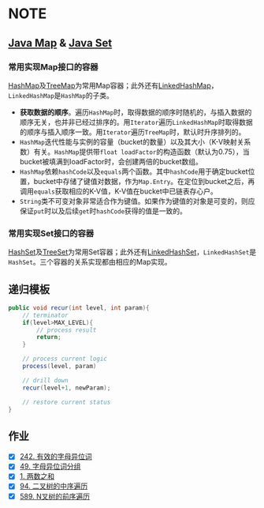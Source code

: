 # NOTE

## [Java Map](https://docs.oracle.com/en/java/javase/12/docs/api/java.base/java/util/Map.html) & [Java Set](https://docs.oracle.com/en/java/javase/12/docs/api/java.base/java/util/Map.html)

### 常用实现Map接口的容器
[HashMap](https://docs.oracle.com/en/java/javase/12/docs/api/java.base/java/util/HashMap.html)及[TreeMap](https://docs.oracle.com/en/java/javase/12/docs/api/java.base/java/util/TreeMap.html)为常用Map容器；此外还有[LinkedHashMap](https://docs.oracle.com/en/java/javase/12/docs/api/java.base/java/util/LinkedHashMap.html)，`LinkedHashMap`是`HashMap`的子类。
- **获取数据的顺序**。遍历`HashMap`时，取得数据的顺序时随机的，与插入数据的顺序无关，也并非已经过排序的。用`Iterator`遍历`LinkedHashMap`时取得数据的顺序与插入顺序一致。用`Iterator`遍历`TreeMap`时，默认时升序排列的。
- `HashMap`迭代性能与实例的容量（bucket的数量）以及其大小（K-V映射关系数）有关。`HashMap`提供带`float loadFactor`的构造函数（默认为0.75），当bucket被填满到loadFactor时，会创建两倍的bucket数组。
- `HashMap`依赖`hashCode`以及`equals`两个函数。其中`hashCode`用于确定bucket位置，bucket中存储了键值对数据，作为`Map.Entry`。在定位到bucket之后，再调用`equals`获取相应的K-V值，K-V值在bucket中已链表存心户。
- `String`类不可变对象非常适合作为键值。如果作为键值的对象是可变的，则应保证`put`时以及后续`get`时`hashCode`获得的值是一致的。

### 常用实现Set接口的容器
[HashSet](https://docs.oracle.com/en/java/javase/12/docs/api/java.base/java/util/HashSet.html)及[TreeSet](https://docs.oracle.com/en/java/javase/12/docs/api/java.base/java/util/TreeSet.html)为常用Set容器；此外还有[LinkedHashSet](https://docs.oracle.com/en/java/javase/12/docs/api/java.base/java/util/LinkedHashSet.html)，`LinkedHashSet`是`HashSet`。三个容器的关系实现都由相应的Map实现。

## 递归模板
```Java
public void recur(int level, int param){
    // terminator
    if(level>MAX_LEVEL){
        // process result
        return;
    }

    // process current logic
    process(level, param)

    // drill down
    recur(level+1, newParam);

    // restore current status
}
```

## 作业
- [x] [242. 有效的字母异位词](https://leetcode-cn.com/problems/valid-anagram/)
- [x] [49. 字母异位词分组](https://leetcode-cn.com/problems/group-anagrams/)
- [x] [1. 两数之和](https://leetcode-cn.com/problems/two-sum/description/)
- [x] [94. 二叉树的中序遍历](https://leetcode-cn.com/problems/binary-tree-inorder-traversal/)
- [x] [589. N叉树的前序遍历](https://leetcode-cn.com/problems/n-ary-tree-preorder-traversal/)